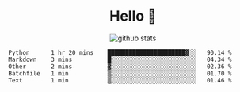 <h1 align="center">Hello 👋 </h3>

<p align="center">
  <img src="https://github-readme-stats.vercel.app/api?username=syeehyn&hide=stars,prs,issues,contribs&count_private=true&hide_title=true" alt="github stats" />
</p>

<!--START_SECTION:waka-->
```text
Python      1 hr 20 mins    ██████████████████████▓░░   90.14 % 
Markdown    3 mins          █░░░░░░░░░░░░░░░░░░░░░░░░   04.34 % 
Other       2 mins          ▓░░░░░░░░░░░░░░░░░░░░░░░░   02.36 % 
Batchfile   1 min           ▒░░░░░░░░░░░░░░░░░░░░░░░░   01.70 % 
Text        1 min           ▒░░░░░░░░░░░░░░░░░░░░░░░░   01.46 % 
```
<!--END_SECTION:waka-->
